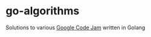 # go-algorithms

Solutions to various [Google Code Jam](https://code.google.com/codejam) written in Golang
